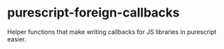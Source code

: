 # purescript-foreign-callbacks
Helper functions that make writing callbacks for JS libraries in purescript easier.

